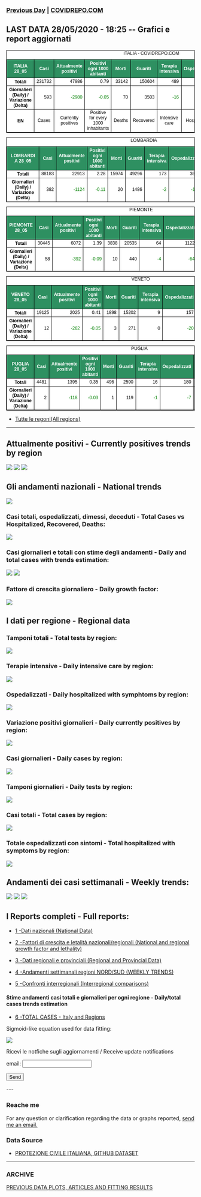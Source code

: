 <!-- start -->
### [Previous Day](/index_27_05.md) | <a href="https://marcelchiarello.github.io/showdata/">COVIDREPO.COM</a>
## LAST DATA 28/05/2020 - 18:25 -- Grafici e report aggiornati

<table style=" color:black; font-size:12; font-family:arial; text-align:center; " cellpadding="2.5" cellspacing="0" border="1" bordercolor="black" bgcolor="#FFFFFF">
<caption>ITALIA - COVIDREPO.COM</caption>
<tr style="color:#FFFFFF;background:#2E9061">
<th>ITALIA 28_05</th>
<th>Casi</th>
<th>Attualmente positivi</th>
<th>Positivi ogni 1000 abitanti</th>
<th>Morti</th>
<th>Guariti</th>
<th>Terapia intensiva</th>
<th>Ospedalizzati</th>
<th>Ricoverati con sintomi</th>
<th>Isolamento domiciliare</th>
<th>Tamponi</th>
</tr>
<tr>
<th>Totali</th>
<td align="right"> 231732</td>
<td align="right"> 47986</td>
<td align="right"> 0.79</td>
<td align="right"> 33142</td>
<td align="right"> 150604</td>
<td align="right"> 489</td>
<td align="right"> 7868</td>
<td align="right"> 7379</td>
<td align="right"> 40118</td>
<td align="right"> 3683144</td>
</tr>
<tr>
<th>Giornalieri (Daily) / Variazione (Delta)</th>
<td align="right"> 593</td>
<td align="right" style=" color:green; "> -2980</td>
<td align="right" style=" color:green; "> -0.05</td>
<td align="right"> 70</td>
<td align="right"> 3503</td>
<td align="right" style=" color:green; "> -16</td>
<td align="right" style=" color:green; "> -366</td>
<td align="right" style=" color:green; "> -350</td>
<td align="right" style=" color:green; "> -2614</td>
<td align="right"> 75893</td>
</tr>
<tr>
<th>EN</th>
<td>Cases</td>
<td>Currently positives</td>
<td>Positive for every 1000 inhabitants</td>
<td>Deaths</td>
<td>Recovered</td>
<td>Intensive care</td>
<td>Hospitalized</td>
<td>Hospitalized with symptoms</td>
<td>Home isolation</td>
<td>Tests</td>
</tr>
</table>

<table style=" color:black; font-size:12; font-family:arial; text-align:center; " cellpadding="2.5" cellspacing="0" border="1" bordercolor="black" bgcolor="#FFFFFF">
<caption>LOMBARDIA</caption>
<tr style="color:#FFFFFF;background:#2E9061">
<th>LOMBARDIA 28_05</th>
<th>Casi</th>
<th>Attualmente positivi</th>
<th>Positivi ogni 1000 abitanti</th>
<th>Morti</th>
<th>Guariti</th>
<th>Terapia intensiva</th>
<th>Ospedalizzati</th>
<th>Ricoverati con sintomi</th>
<th>Isolamento domiciliare</th>
<th>Tamponi</th>
</tr>
<tr>
<th>Totali</th>
<td align="right"> 88183</td>
<td align="right"> 22913</td>
<td align="right"> 2.28</td>
<td align="right"> 15974</td>
<td align="right"> 49296</td>
<td align="right"> 173</td>
<td align="right"> 3643</td>
<td align="right"> 3470</td>
<td align="right"> 19270</td>
<td align="right"> 713068</td>
</tr>
<tr>
<th>Giornalieri (Daily) / Variazione (Delta)</th>
<td align="right"> 382</td>
<td align="right" style=" color:green; "> -1124</td>
<td align="right" style=" color:green; "> -0.11</td>
<td align="right"> 20</td>
<td align="right"> 1486</td>
<td align="right" style=" color:green; "> -2</td>
<td align="right" style=" color:green; "> -158</td>
<td align="right" style=" color:green; "> -156</td>
<td align="right" style=" color:green; "> -966</td>
<td align="right"> 15507</td>
</tr>
</table>

<table style=" color:black; font-size:12; font-family:arial; text-align:center; " cellpadding="2.5" cellspacing="0" border="1" bordercolor="black" bgcolor="#FFFFFF">
<caption>PIEMONTE</caption>
<tr style="color:#FFFFFF;background:#2E9061">
<th>PIEMONTE 28_05</th>
<th>Casi</th>
<th>Attualmente positivi</th>
<th>Positivi ogni 1000 abitanti</th>
<th>Morti</th>
<th>Guariti</th>
<th>Terapia intensiva</th>
<th>Ospedalizzati</th>
<th>Ricoverati con sintomi</th>
<th>Isolamento domiciliare</th>
<th>Tamponi</th>
</tr>
<tr>
<th>Totali</th>
<td align="right"> 30445</td>
<td align="right"> 6072</td>
<td align="right"> 1.39</td>
<td align="right"> 3838</td>
<td align="right"> 20535</td>
<td align="right"> 64</td>
<td align="right"> 1122</td>
<td align="right"> 1058</td>
<td align="right"> 4950</td>
<td align="right"> 304358</td>
</tr>
<tr>
<th>Giornalieri (Daily) / Variazione (Delta)</th>
<td align="right"> 58</td>
<td align="right" style=" color:green; "> -392</td>
<td align="right" style=" color:green; "> -0.09</td>
<td align="right"> 10</td>
<td align="right"> 440</td>
<td align="right" style=" color:green; "> -4</td>
<td align="right" style=" color:green; "> -64</td>
<td align="right" style=" color:green; "> -60</td>
<td align="right" style=" color:green; "> -328</td>
<td align="right"> 5787</td>
</tr>
</table>

<table style=" color:black; font-size:12; font-family:arial; text-align:center; " cellpadding="2.5" cellspacing="0" border="1" bordercolor="black" bgcolor="#FFFFFF">
<caption>VENETO</caption>
<tr style="color:#FFFFFF;background:#2E9061">
<th>VENETO 28_05</th>
<th>Casi</th>
<th>Attualmente positivi</th>
<th>Positivi ogni 1000 abitanti</th>
<th>Morti</th>
<th>Guariti</th>
<th>Terapia intensiva</th>
<th>Ospedalizzati</th>
<th>Ricoverati con sintomi</th>
<th>Isolamento domiciliare</th>
<th>Tamponi</th>
</tr>
<tr>
<th>Totali</th>
<td align="right"> 19125</td>
<td align="right"> 2025</td>
<td align="right"> 0.41</td>
<td align="right"> 1898</td>
<td align="right"> 15202</td>
<td align="right"> 9</td>
<td align="right"> 157</td>
<td align="right"> 148</td>
<td align="right"> 1868</td>
<td align="right"> 632124</td>
</tr>
<tr>
<th>Giornalieri (Daily) / Variazione (Delta)</th>
<td align="right"> 12</td>
<td align="right" style=" color:green; "> -262</td>
<td align="right" style=" color:green; "> -0.05</td>
<td align="right"> 3</td>
<td align="right"> 271</td>
<td align="right"> 0</td>
<td align="right" style=" color:green; "> -20</td>
<td align="right" style=" color:green; "> -20</td>
<td align="right" style=" color:green; "> -242</td>
<td align="right"> 15433</td>
</tr>
</table>

<table style=" color:black; font-size:12; font-family:arial; text-align:center; " cellpadding="2.5" cellspacing="0" border="1" bordercolor="black" bgcolor="#FFFFFF">
<caption>PUGLIA</caption>
<tr style="color:#FFFFFF;background:#2E9061">
<th>PUGLIA 28_05</th>
<th>Casi</th>
<th>Attualmente positivi</th>
<th>Positivi ogni 1000 abitanti</th>
<th>Morti</th>
<th>Guariti</th>
<th>Terapia intensiva</th>
<th>Ospedalizzati</th>
<th>Ricoverati con sintomi</th>
<th>Isolamento domiciliare</th>
<th>Tamponi</th>
</tr>
<tr>
<th>Totali</th>
<td align="right"> 4481</td>
<td align="right"> 1395</td>
<td align="right"> 0.35</td>
<td align="right"> 496</td>
<td align="right"> 2590</td>
<td align="right"> 16</td>
<td align="right"> 180</td>
<td align="right"> 164</td>
<td align="right"> 1215</td>
<td align="right"> 111946</td>
</tr>
<tr>
<th>Giornalieri (Daily) / Variazione (Delta)</th>
<td align="right"> 2</td>
<td align="right" style=" color:green; "> -118</td>
<td align="right" style=" color:green; "> -0.03</td>
<td align="right"> 1</td>
<td align="right"> 119</td>
<td align="right" style=" color:green; "> -1</td>
<td align="right" style=" color:green; "> -7</td>
<td align="right" style=" color:green; "> -6</td>
<td align="right" style=" color:green; "> -111</td>
<td align="right"> 2447</td>
</tr>
</table>

- [Tutte le regoni(All regions)](/Tables/regionsTable_28_05.md)

---

## Attualmente positivi - Currently positives trends by region
<img src="https://covidrepo.com/RUN_28_05/RUN4/RUN_INTEREGION_16.png">
<img src="https://covidrepo.com/RUN_28_05/RUN4/RUN_INTEREGION_17.png">
<img src="https://covidrepo.com/RUN_28_05/RUN4/RUN_INTEREGION_18.png">

## Gli andamenti nazionali - National trends
<img src="https://marcelchiarello.github.io/showdata/RUN_28_05/RUN0/RUN_DATA_ITALIA_01.png">

### Casi totali, ospedalizzati, dimessi, deceduti - Total Cases vs Hospitalized, Recovered, Deaths:
<img src="https://marcelchiarello.github.io/showdata/RUN_28_05/RUN0/RUN_DATA_ITALIA_02.png">

### Casi giornalieri e totali con stime degli andamenti - Daily and total cases with trends estimation:
<img src="https://marcelchiarello.github.io/showdata/RUN_28_05/RUN1/RUN_DATA_FIT_TOTAL_CASES_ITALY_REGIONS_01.png">
<img src="https://marcelchiarello.github.io/showdata/RUN_28_05/RUN1/RUN_DATA_FIT_TOTAL_CASES_ITALY_REGIONS_02.png">

### Fattore di crescita giornaliero - Daily growth factor:
<img src="https://marcelchiarello.github.io/showdata/RUN_28_05/RUN6/RUN_FACTORS_01.png">

## I dati per regione - Regional data

### Tamponi totali - Total tests by region:
<img src="https://marcelchiarello.github.io/showdata/RUN_28_05/RUN4/RUN_INTEREGION_02.png">

### Terapie intensive - Daily intensive care by region:
<img src="https://marcelchiarello.github.io/showdata/RUN_28_05/RUN4/RUN_INTEREGION_13.png">

### Ospedalizzati - Daily hospitalized with symphtoms by region:
<img src="https://marcelchiarello.github.io/showdata/RUN_28_05/RUN4/RUN_INTEREGION_14.png">

### Variazione positivi giornalieri - Daily currently positives by region:
<img src="https://marcelchiarello.github.io/showdata/RUN_28_05/RUN4/RUN_INTEREGION_15.png">

### Casi giornalieri - Daily cases by region:
<img src="https://marcelchiarello.github.io/showdata/RUN_28_05/RUN4/RUN_INTEREGION_11.png">

### Tamponi giornalieri - Daily tests by region:
<img src="https://marcelchiarello.github.io/showdata/RUN_28_05/RUN4/RUN_INTEREGION_12.png">

### Casi totali - Total cases by region:
<img src="https://marcelchiarello.github.io/showdata/RUN_28_05/RUN4/RUN_INTEREGION_01.png">

### Totale ospedalizzati con sintomi - Total hospitalized with symptoms by region:
<img src="https://marcelchiarello.github.io/showdata/RUN_28_05/RUN4/RUN_INTEREGION_05.png">

## Andamenti dei casi settimanali - Weekly trends:
<img src="https://marcelchiarello.github.io/showdata/RUN_28_05/RUN5/RUN_NEWTRENDS_01.png">
<img src="https://marcelchiarello.github.io/showdata/RUN_28_05/RUN5/RUN_NEWTRENDS_02.png">
<img src="https://marcelchiarello.github.io/showdata/RUN_28_05/RUN5/RUN_NEWTRENDS_03.png">

## I Reports completi - Full reports:

- [1 -Dati nazionali (National Data)](/RUN_28_05/RUN0/RUN.html)

- [2 -Fattori di crescita e letalità nazionali/regionali (National and regional growth factor and lethality)](/RUN_28_05/RUN6/RUN.html)

- [3 -Dati regionali e provinciali (Regional and Provincial Data)](/RUN_28_05/RUN2/RUN.html)

- [4 -Andamenti settimanali regioni NORD/SUD (WEEKLY TRENDS)](/RUN_28_05/RUN5/RUN.html)

- [5 -Confronti interregionali (Interregional comparisons)](/RUN_28_05/RUN4/RUN.html)

#### Stime andamenti casi totali e giornalieri per ogni regione - Daily/total cases trends estimation

- [6 -TOTAL CASES - Italy and Regions](/RUN_28_05/RUN1/RUN.html)

Sigmoid-like equation used for data fitting:

<img src="https://latex.codecogs.com/svg.latex?Sig = \frac{a}{e^{b(x+c)} + a_1e^{b_1(x+c_1)} - d}" border="0"/>

Ricevi le notfiche sugli aggiornamenti / Receive update notifications
<form
action="https://formspree.io/mgenvwep"
method="POST"
>
<label>
email:
<input type="text" name="_replyto">
</label>

<!-- your other form fields go here -->

<button type="submit">Send</button>
</form>
---

### Reache me

For any question or clarification regarding the data or graphs reported, <a href="mailto:marcello.chiarello@outlook.com">send me an email.</a>



### Data Source

- [PROTEZIONE CIVILE ITALIANA, GITHUB DATASET](https://github.com/pcm-dpc/COVID-19)

---

### ARCHIVE
[PREVIOUS DATA,PLOTS, ARTICLES AND FITTING RESULTS](/archive.md)
